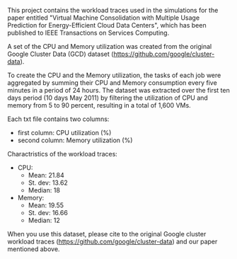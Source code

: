 This project contains the workload traces used in the simulations for the paper entitled "Virtual Machine Consolidation with Multiple Usage Prediction for Energy-Efficient Cloud Data Centers", which has been published to IEEE Transactions on Services Computing.

A set of the CPU and Memory utilization was created from the original Google Cluster Data (GCD) dataset (https://github.com/google/cluster-data). 

To create the CPU and the Memory utilization, the tasks of each job were aggregated by summing their CPU and Memory consumption every five minutes in a period of 24 hours. The dataset was extracted over the first ten days period (10 days May 2011) by filtering the utilization of CPU and memory from 5 to 90 percent, resulting in a total of 1,600 VMs.

Each txt file contains two columns:
- first column: CPU utilization (%)
- second column: Memory utilization (%)

Charactristics of the workload traces:
- CPU: 
    + Mean: 21.84
    + St. dev: 13.62
    + Median: 18
- Memory:
    + Mean: 19.55
    + St. dev: 16.66
    + Median: 12

When you use this dataset, please cite to the original Google cluster workload traces (https://github.com/google/cluster-data) and our paper mentioned above.
